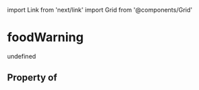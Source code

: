 import Link from 'next/link'
import Grid from '@components/Grid'

# foodWarning

undefined

## Property of



